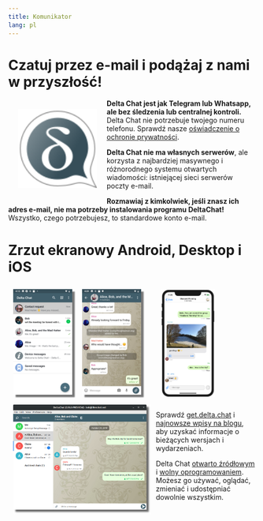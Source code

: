 ```yaml
---
title: Komunikator
lang: pl
---
```


# Czatuj przez e-mail i podążaj z nami w przyszłość!

<img src="../assets/logos/delta-chat.svg" width="160" style="float: left; margin: 20px;" />

**Delta Chat jest jak Telegram lub Whatsapp, ale bez śledzenia lub centralnej kontroli.**
Delta Chat nie potrzebuje twojego numeru telefonu. Sprawdź nasze [oświadczenie o ochronie prywatności](gdpr).

**Delta Chat nie ma własnych serwerów**, ale korzysta z najbardziej masywnego i różnorodnego systemu 
otwartych wiadomości: istniejącej sieci serwerów poczty e-mail.

**Rozmawiaj z kimkolwiek, jeśli znasz ich adres e-mail, nie ma potrzeby instalowania programu DeltaChat!** 
Wszystko, czego potrzebujesz, to standardowe konto e-mail.


# Zrzut ekranowy Android, Desktop i iOS 

<img src="../assets/blog/screenshots/2019-12-17-delta-chat-google-play-release-chat-list-light.png" width="120" 
style="float: left; margin: 10px;display: block;box-shadow: 5px 5px 2px #777;" /> 
<img src="../assets/blog/screenshots/2019-12-17-delta-chat-google-play-release-group-light.png" width="120" 
style="float: left; margin: 10px;display: block;box-shadow: 5px 5px 2px #777;" /> 

<img src="../assets/blog/desktop-screenshot.png" width="280" style="float:left; margin: 10px" /> 

<img src="../assets/blog/screenshots/2020-01-09-delta-chat-iOS-weekend-group-chat.png" width="110" style="margin: 10px" /> 

Sprawdź [get.delta.chat](https://get.delta.chat) i [najnowsze wpisy na blogu](blog),
aby uzyskać informacje o bieżących wersjach i wydarzeniach.

Delta Chat [otwarto źródłowym](https://en.wikipedia.org/wiki/Open-source_software)
i [wolny oprogramowaniem](https://en.wikipedia.org/wiki/Free_software). Możesz go używać, oglądać, zmieniać i udostępniać dowolnie wszystkim.

